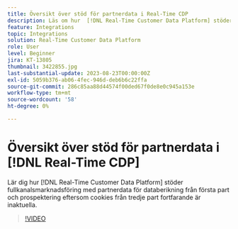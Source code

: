 ```yaml
---
title: Översikt över stöd för partnerdata i Real-Time CDP
description: Läs om hur  [!DNL Real-Time Customer Data Platform] stöder fullkanalsmarknadsföring med partnerdata för databerikning från första part och prospektering eftersom cookies från tredje part fortfarande är inaktuella. 
feature: Integrations
topic: Integrations
solution: Real-Time Customer Data Platform
role: User
level: Beginner
jira: KT-13805
thumbnail: 3422855.jpg
last-substantial-update: 2023-08-23T00:00:00Z
exl-id: 5059b376-ab06-4fec-946d-deb6b6c22ffa
source-git-commit: 286c85aa88d44574f00ded67f0de8e0c945a153e
workflow-type: tm+mt
source-wordcount: '58'
ht-degree: 0%

---
```


# Översikt över stöd för partnerdata i [!DNL Real-Time CDP]

Lär dig hur [!DNL Real-Time Customer Data Platform] stöder fullkanalsmarknadsföring med partnerdata för databerikning från första part och prospektering eftersom cookies från tredje part fortfarande är inaktuella. 

>[!VIDEO](https://video.tv.adobe.com/v/3422855/?learn=on&enablevpops)

